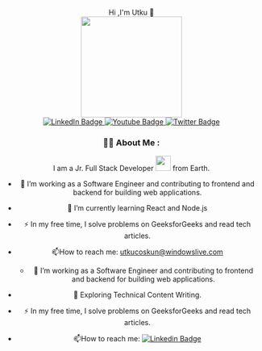 
<div id="header" align="center">
   <br/>
   Hi ,I'm Utku 👋
</div>

<div align="center">
   <img src="https://media.giphy.com/media/1C8bHHJturSx2/giphy.gif" width="200"/>
<div/>


<div id="badges" align="center">
  <a href="www.linkedin.com/in/utku-coşkun">
    <img src="https://img.shields.io/badge/LinkedIn-blue?style=for-the-badge&logo=linkedin&logoColor=white" alt="LinkedIn Badge"/>
  </a>
  <a href="your-youtube-URL">
    <img src="https://img.shields.io/badge/Hackerrank-red?style=for-the-badge&logo=youtube&logoColor=white" alt="Youtube Badge"/>
  </a>
  <a href="https://twitter.com/utkucoskunn">
    <img src="https://img.shields.io/badge/Twitter-blue?style=for-the-badge&logo=twitter&logoColor=white" alt="Twitter Badge"/>
  </a>
</div>

<div align="center">
  <img src="https://komarev.com/ghpvc/?username=utkucoskunn&style=flat-square&color=blue" alt=""/>
<div/>
                                                                                                
### :man_technologist: About Me :
I am a  Jr. Full Stack Developer <img src="https://media.giphy.com/media/WUlplcMpOCEmTGBtBW/giphy.gif" width="30"> from Earth.

- :telescope: I’m working as a Software Engineer and contributing to frontend and backend for building web applications.

- 🌱 I’m currently learning React and Node.js

- :zap: In my free time, I solve problems on GeeksforGeeks and read tech articles.

- :mailbox:How to reach me: utkucoskun@windowslive.com
                                                                                                               

  - :telescope: I’m working as a Software Engineer and contributing to frontend and backend for building web applications.

- :seedling: Exploring Technical Content Writing.

- :zap: In my free time, I solve problems on GeeksforGeeks and read tech articles.

- :mailbox:How to reach me: [![Linkedin Badge](https://img.shields.io/badge/-kakbar-blue?style=flat&logo=Linkedin&logoColor=white)](your-linkedin-url)
  

